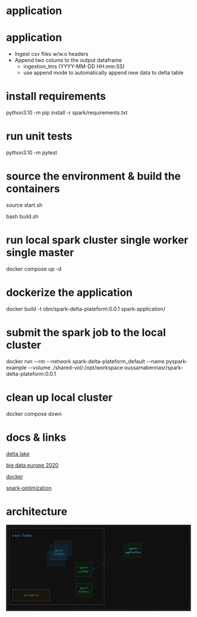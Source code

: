 # application
# application
* Ingest csv files w/w.o headers
* Append two colums to the output dataframe
  * ingestion_tms (YYYY-MM-DD HH:mm:SS)
  * use append mode to automatically append new data to delta table

# install requirements
python3.10 -m pip install -r spark/requirements.txt

# run unit tests
python3.10 -m pytest

# source the environment & build the containers
source start.sh

bash build.sh

# run local spark cluster single worker single master
docker compose up -d

# dockerize the application
docker build -t obn/spark-delta-plateform:0.0.1 spark-application/

# submit the spark job to the local cluster
docker run --rm --network spark-delta-plateform_default --name pyspark-example --volume ./shared-vol/:/opt/workspace oussamabennasr/spark-delta-plateform:0.0.1

# clean up local cluster
docker compose down

# docs & links
[delta lake](https://docs.delta.io/1.2.1/quick-start.html)

[big data europe 2020](https://github.com/big-data-europe)

[docker](https://docs.docker.com/reference/cli/docker/)

[spark-optimization](https://github.com/ivanovro/spark-optimization)


# architecture
![alt text](image.png)
